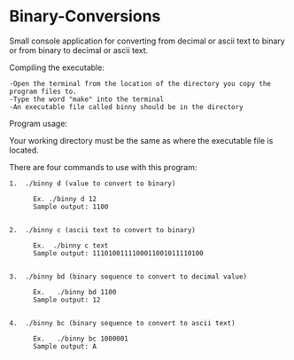 # Binary-Conversions

Small console application for converting from decimal or ascii text to binary or from binary to decimal or ascii text.

Compiling the executable:

    -Open the terminal from the location of the directory you copy the program files to.
    -Type the word "make" into the terminal
    -An executable file called binny should be in the directory

Program usage:

Your working directory must be the same as where the executable file is located.

There are four commands to use with this program:
    
    1.  ./binny d (value to convert to binary) 
      
          Ex. ./binny d 12
          Sample output: 1100

          
    2.  ./binny c (ascii text to convert to binary)
    
          Ex.  ./binny c text
          Sample output: 1110100111100011001011110100
          
          
    3.  ./binny bd (binary sequence to convert to decimal value)
    
          Ex.   ./binny bd 1100
          Sample output: 12
          
          
    4.  ./binny bc (binary sequence to convert to ascii text)
    
          Ex.   ./binny bc 1000001
          Sample output: A
          
          
   
